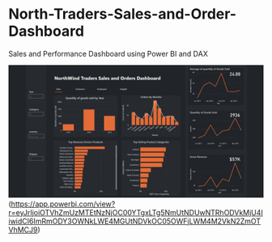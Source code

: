 # North-Traders-Sales-and-Order-Dashboard
Sales and Performance Dashboard using Power BI and DAX

![Dashboard Preview](traders.Jpeg)(https://app.powerbi.com/view?r=eyJrIjoiOTVhZmUzMTEtNzNjOC00YTgxLTg5NmUtNDUwNTRhODVkMjU4IiwidCI6ImRmODY3OWNkLWE4MGUtNDVkOC05OWFjLWM4M2VkN2ZmOTVhMCJ9)
